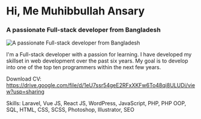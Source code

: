 # Hi, Me Muhibbullah Ansary
### A passionate Full-stack developer from Bangladesh
![A passionate Full-stack developer from Bangladesh](https://scontent-sin6-4.xx.fbcdn.net/v/t39.30808-6/284555542_2867882750176114_8831154221119153170_n.jpg?stp=dst-jpg_p480x480&_nc_cat=101&ccb=1-7&_nc_sid=e3f864&_nc_eui2=AeETeCwZZ9EdcDcyUSBuNJwu9CC1vNynLWv0ILW83Kcta7PTclrc6hBr4dE_HT2qv4z5UUF7X7gXLdN44hIn2QBa&_nc_ohc=rqoBeqPjT6QAX-VL-On&_nc_ht=scontent-sin6-4.xx&oh=00_AT-rHoE7EGMb2DRxc_IDBd7loiaIlYac2IuzDV7SR3OtSg&oe=62986914)

I'm a Full-stack developer with a passion for learning. I have developed my skillset in web development over the past six years. My goal is to develop into one of the top ten programmers within the next few years.

Download CV: https://drive.google.com/file/d/1eU7ssr54geE2RFxXKFw6To48qi8ULUDi/view?usp=sharing

Skills: Laravel, Vue JS, React JS, WordPress, JavaScript, PHP, PHP OOP, SQL, HTML, CSS, SCSS, Photoshop, Illustrator, SEO

